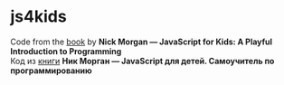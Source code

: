 # js4kids
Code from the <a href="https://www.amazon.com/JavaScript-Kids-Playful-Introduction-Programming/dp/1593274084">book</a> by <b>Nick Morgan — JavaScript for Kids: A Playful Introduction to Programming</b><br>
Код из <a href="https://www.ozon.ru/context/detail/id/138148848"> книги</a> <b>Ник Морган — JavaScript для детей. Самоучитель по программированию</b>
